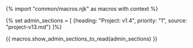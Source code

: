 {% import "common/macros.njk" as macros with context %}

{% set admin_sections = [
  {heading: "Project: v1.4", priority: "1", source: "project-v13.md"}
]%}

{{ macros.show_admin_sections_to_read(admin_sections) }}